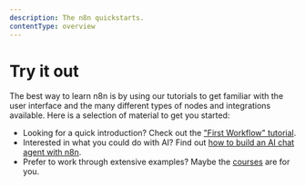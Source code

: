 ```yaml
---
description: The n8n quickstarts.
contentType: overview
---
```


# Try it out

The best way to learn n8n is by using our tutorials to get familiar with the user interface and the many different types of nodes and integrations available. Here is a selection of material to get you started:

- Looking for a quick introduction? Check out the ["First Workflow" tutorial](/try-it-out/tutorial-first-workflow.md).
- Interested in what you could do with AI? Find out [how to build an AI chat agent with n8n](/advanced-ai/intro-tutorial.md).
- Prefer to work through extensive examples? Maybe the [courses](/courses/index.md) are for you.
